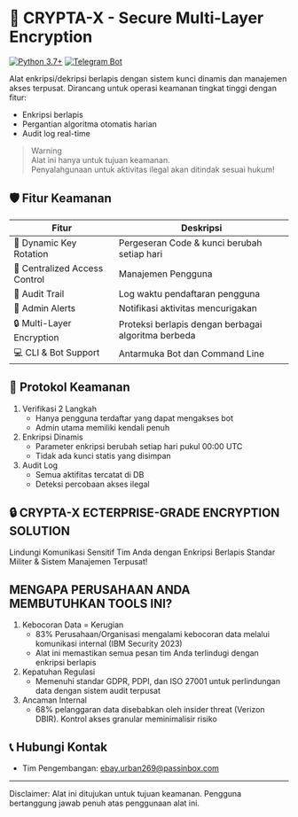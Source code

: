 # 🔐 CRYPTA-X - Secure Multi-Layer Encryption

[![Python 3.7+](https://img.shields.io/badge/python-3.7+-blue.svg)](https://www.python.org/downloads/)
[![Telegram Bot](https://img.shields.io/badge/Telegram-Bot-blue.svg)](https://core.telegram.org/bots)

Alat enkripsi/dekripsi berlapis dengan sistem kunci dinamis dan manajemen akses terpusat. Dirancang untuk operasi keamanan tingkat tinggi dengan fitur:

- Enkripsi berlapis 
- Pergantian algoritma otomatis harian
- Audit log real-time

> Warning  
> Alat ini hanya untuk tujuan keamanan.  
> Penyalahgunaan untuk aktivitas ilegal akan ditindak sesuai hukum!

## 🛡️ Fitur Keamanan

| Fitur | Deskripsi |
|-------|-----------|
| 🔄 Dynamic Key Rotation | Pergeseran Code & kunci berubah setiap hari |
| 👥 Centralized Access Control | Manajemen Pengguna |
| 📜 Audit Trail | Log waktu pendaftaran pengguna |
| 🚨 Admin Alerts | Notifikasi aktivitas mencurigakan |
| 🔒 Multi-Layer Encryption | Proteksi berlapis dengan berbagai algoritma berbeda |
| 💻 CLI & Bot Support | Antarmuka Bot dan Command Line |

## 🚨 Protokol Keamanan

1. Verifikasi 2 Langkah
   - Hanya pengguna terdaftar yang dapat mengakses bot
   - Admin utama memiliki kendali penuh
2. Enkripsi Dinamis
   - Parameter enkripsi berubah setiap hari pukul 00:00 UTC
   - Tidak ada kunci statis yang disimpan
3. Audit Log
   - Semua aktifitas tercatat di DB
   - Deteksi percobaan akses ilegal

## 🔒 CRYPTA-X ECTERPRISE-GRADE ENCRYPTION SOLUTION
Lindungi Komunikasi Sensitif Tim Anda dengan Enkripsi Berlapis Standar Militer & Sistem Manajemen Terpusat!

## MENGAPA PERUSAHAAN ANDA MEMBUTUHKAN TOOLS INI?
1. Kebocoran Data = Kerugian
   - 83% Perusahaan/Organisasi mengalami kebocoran data melalui komunikasi internal (IBM Security 2023)
   - Alat ini memastikan semua pesan tim Anda terlindugi dengan enkripsi berlapis
2. Kepatuhan Regulasi
   - Memenuhi standar GDPR, PDPI, dan ISO 27001 untuk perlindungan data dengan sistem audit terpusat
3. Ancaman Internal
   - 68% pelanggaran data disebabkan oleh insider threat (Verizon DBIR). Kontrol akses granular meminimalisir risiko

## 📞 Hubungi Kontak
- Tim Pengembangan: ebay.urban269@passinbox.com

---
Disclaimer: Alat ini ditujukan untuk tujuan keamanan. Pengguna bertanggung jawab penuh atas penggunaan alat ini.

